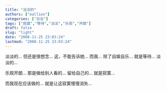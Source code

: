 ```yaml
---
title: "淡淡的"
authors: ["eallion"]
categories: ["日志"]
tags: ["寂寞","等待","淡淡","乐观","开朗"]
draft: false
slug: "light"
date: "2008-11-25 23:03:24"
lastmod: "2008-11-25 23:03:24"
---
```


淡淡的...
但还是很想念...
这，不能告诉她...
而我...
除了自娱自乐...
就是等待...
淡淡的...

乐观开朗...
那是做给别人看的...
留给自己的...
就是寂寞...

而我现在应该做的...
就是让这寂寞慢慢消失...
